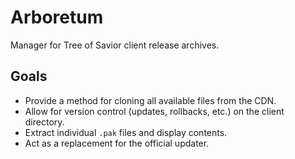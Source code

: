 # Arboretum
Manager for Tree of Savior client release archives.

## Goals
- Provide a method for cloning all available files from the CDN.
- Allow for version control (updates, rollbacks, etc.) on the client directory.
- Extract individual `.pak` files and display contents.
- Act as a replacement for the official updater.
